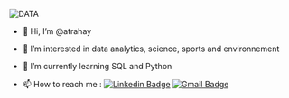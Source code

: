 
![DATA](https://github.com/user-attachments/assets/d34a51db-1520-47f6-bb69-55e8e9d1f102)



- 👋 Hi, I’m @atrahay
  
- 🌱 I’m interested in data analytics, science, sports and environnement

- 👀 I’m currently learning SQL and Python

- 📫 How to reach me : [![Linkedin Badge](https://img.shields.io/badge/-LinkedIn-blue?style=flat-square&logo=Linkedin&logoColor=white&link=https://www.linkedin.com/in/aurelie-trahay/)](https://www.linkedin.com/in/aurelie-trahay/) [![Gmail Badge](https://img.shields.io/badge/-Gmail-d14836?style=flat-square&logo=Gmail&logoColor=white&link=mail@aurelie.trahay@gmail.com)](mailto:mail@aurelie.trahay@gmail.com)

<!---
atrahay/atrahay is a ✨ special ✨ repository because its `README.md` (this file) appears on your GitHub profile.
You can click the Preview link to take a look at your changes.
--->
